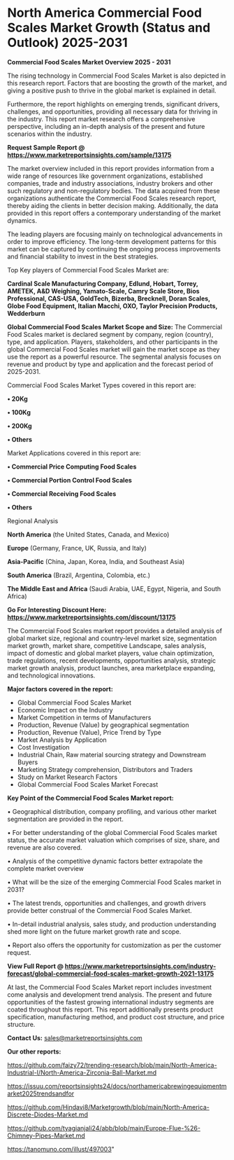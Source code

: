 # North America Commercial Food Scales Market Growth (Status and Outlook) 2025-2031

<Strong> Commercial Food Scales Market Overview 2025 - 2031</strong>

The rising technology in Commercial Food Scales Market is also depicted in this research report. Factors that are boosting the growth of the market, and giving a positive push to thrive in the global market is explained in detail.

Furthermore, the report highlights on emerging trends, significant drivers, challenges, and opportunities, providing all necessary data for thriving in the industry. This report market research offers a comprehensive perspective, including an in-depth analysis of the present and future scenarios within the industry.

<strong>Request Sample Report @ <a href=https://www.marketreportsinsights.com/sample/13175>https://www.marketreportsinsights.com/sample/13175</a></strong>

The market overview included in this report provides information from a wide range of resources like government organizations, established companies, trade and industry associations, industry brokers and other such regulatory and non-regulatory bodies. The data acquired from these organizations authenticate the Commercial Food Scales research report, thereby aiding the clients in better decision making. Additionally, the data provided in this report offers a contemporary understanding of the market dynamics.

The leading players are focusing mainly on technological advancements in order to improve efficiency. The long-term development patterns for this market can be captured by continuing the ongoing process improvements and financial stability to invest in the best strategies.

Top Key players of Commercial Food Scales Market are:

<strong>Cardinal Scale Manufacturing Company, Edlund, Hobart, Torrey, AMETEK, A&D Weighing, Yamato-Scale, Camry Scale Store, Bios Professional, CAS-USA, GoldTech, Bizerba, Brecknell, Doran Scales, Globe Food Equipment, Italian Macchi, OXO, Taylor Precision Products, Wedderburn</strong>

<strong><b>Global Commercial Food Scales Market Scope and Size:</b></strong>
The Commercial Food Scales market is declared segment by company, region (country), type, and application. Players, stakeholders, and other participants in the global Commercial Food Scales market will gain the market scope as they use the report as a powerful resource. The segmental analysis focuses on revenue and product by type and application and the forecast period of 2025-2031.

Commercial Food Scales Market Types covered in this report are:

<strong>• 20Kg

• 100Kg

• 200Kg

• Others</strong>

Market Applications covered in this report are:

<strong>• Commercial Price Computing Food Scales

• Commercial Portion Control Food Scales

• Commercial Receiving Food Scales

• Others</strong> 

Regional Analysis

<strong>North America</strong> (the United States, Canada, and Mexico)

<strong>Europe</strong> (Germany, France, UK, Russia, and Italy)

<strong>Asia-Pacific</strong> (China, Japan, Korea, India, and Southeast Asia)

<strong>South America</strong> (Brazil, Argentina, Colombia, etc.)

<strong>The Middle East and Africa</strong> (Saudi Arabia, UAE, Egypt, Nigeria, and South Africa)

<strong>Go For Interesting Discount Here: <a href=https://www.marketreportsinsights.com/discount/13175>https://www.marketreportsinsights.com/discount/13175</a></strong>

The Commercial Food Scales market report provides a detailed analysis of global market size, regional and country-level market size, segmentation market growth, market share, competitive Landscape, sales analysis, impact of domestic and global market players, value chain optimization, trade regulations, recent developments, opportunities analysis, strategic market growth analysis, product launches, area marketplace expanding, and technological innovations.

<strong><b>Major factors covered in the report:</b></strong>
<ul>
  <li>Global Commercial Food Scales Market </li>
  <li>Economic Impact on the Industry</li>
  <li>Market Competition in terms of Manufacturers</li>
  <li>Production, Revenue (Value) by geographical segmentation</li>
  <li>Production, Revenue (Value), Price Trend by Type</li>
  <li>Market Analysis by Application</li>
  <li>Cost Investigation</li>
  <li>Industrial Chain, Raw material sourcing strategy and Downstream Buyers</li>
  <li>Marketing Strategy comprehension, Distributors and Traders</li>
  <li>Study on Market Research Factors</li>
  <li>Global Commercial Food Scales Market Forecast</li>
</ul>

<strong><b>Key Point of the Commercial Food Scales Market report:</b></strong>

• Geographical distribution, company profiling, and various other market segmentation are provided in the report.

• For better understanding of the global Commercial Food Scales market status, the accurate market valuation which comprises of size, share, and revenue are also covered.

• Analysis of the competitive dynamic factors better extrapolate the complete market overview

• What will be the size of the emerging Commercial Food Scales market in 2031?

• The latest trends, opportunities and challenges, and growth drivers provide better construal of the Commercial Food Scales Market.

• In-detail industrial analysis, sales study, and production understanding shed more light on the future market growth rate and scope.

• Report also offers the opportunity for customization as per the customer request.

<strong><b>View Full Report @ <a href=https://www.marketreportsinsights.com/industry-forecast/global-commercial-food-scales-market-growth-2021-13175>https://www.marketreportsinsights.com/industry-forecast/global-commercial-food-scales-market-growth-2021-13175</a></b></strong>


At last, the Commercial Food Scales Market report includes investment come analysis and development trend analysis. The present and future opportunities of the fastest growing international industry segments are coated throughout this report. This report additionally presents product specification, manufacturing method, and product cost structure, and price structure.

<strong>Contact Us:</strong>
sales@marketreportsinsights.com

<strong>Our other reports:</strong>

<a href=https://github.com/faizy72/trending-research/blob/main/North-America-Industrial-I/North-America-Zirconia-Ball-Market.md>https://github.com/faizy72/trending-research/blob/main/North-America-Industrial-I/North-America-Zirconia-Ball-Market.md</a>

<a href=https://issuu.com/reportsinsights24/docs/northamericabrewingequipmentmarket2025trendsandfor>https://issuu.com/reportsinsights24/docs/northamericabrewingequipmentmarket2025trendsandfor</a>

<a href=https://github.com/Hindavi8/Marketgrowth/blob/main/North-America-Discrete-Diodes-Market.md>https://github.com/Hindavi8/Marketgrowth/blob/main/North-America-Discrete-Diodes-Market.md</a>

<a href=https://github.com/tyagianjali24/abb/blob/main/Europe-Flue-%26-Chimney-Pipes-Market.md>https://github.com/tyagianjali24/abb/blob/main/Europe-Flue-%26-Chimney-Pipes-Market.md</a>

<a href=https://tanomuno.com/illust/497003>https://tanomuno.com/illust/497003</a>"
